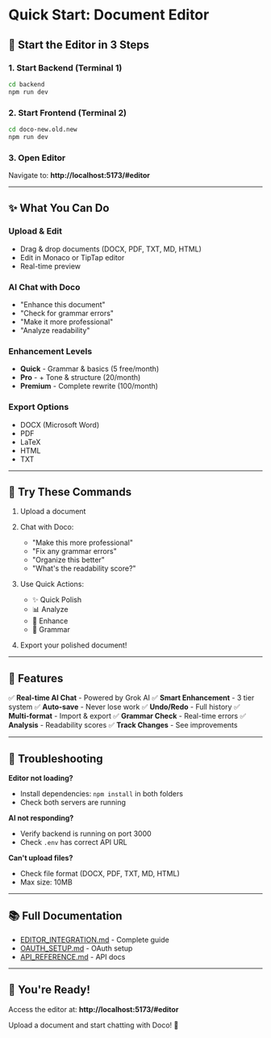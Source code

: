 # Quick Start: Document Editor

## 🚀 Start the Editor in 3 Steps

### 1. Start Backend (Terminal 1)
```bash
cd backend
npm run dev
```

### 2. Start Frontend (Terminal 2)
```bash
cd doco-new.old.new
npm run dev
```

### 3. Open Editor
Navigate to: **http://localhost:5173/#editor**

---

## ✨ What You Can Do

### Upload & Edit
- Drag & drop documents (DOCX, PDF, TXT, MD, HTML)
- Edit in Monaco or TipTap editor
- Real-time preview

### AI Chat with Doco
- "Enhance this document"
- "Check for grammar errors"
- "Make it more professional"
- "Analyze readability"

### Enhancement Levels
- **Quick** - Grammar & basics (5 free/month)
- **Pro** - + Tone & structure (20/month)
- **Premium** - Complete rewrite (100/month)

### Export Options
- DOCX (Microsoft Word)
- PDF
- LaTeX
- HTML
- TXT

---

## 🎯 Try These Commands

1. Upload a document
2. Chat with Doco:
   - "Make this more professional"
   - "Fix any grammar errors"
   - "Organize this better"
   - "What's the readability score?"

3. Use Quick Actions:
   - ✨ Quick Polish
   - 📊 Analyze
   - 🎯 Enhance
   - 📝 Grammar

4. Export your polished document!

---

## 🔧 Features

✅ **Real-time AI Chat** - Powered by Grok AI
✅ **Smart Enhancement** - 3 tier system
✅ **Auto-save** - Never lose work
✅ **Undo/Redo** - Full history
✅ **Multi-format** - Import & export
✅ **Grammar Check** - Real-time errors
✅ **Analysis** - Readability scores
✅ **Track Changes** - See improvements

---

## 🐛 Troubleshooting

**Editor not loading?**
- Install dependencies: `npm install` in both folders
- Check both servers are running

**AI not responding?**
- Verify backend is running on port 3000
- Check `.env` has correct API URL

**Can't upload files?**
- Check file format (DOCX, PDF, TXT, MD, HTML)
- Max size: 10MB

---

## 📚 Full Documentation

- [EDITOR_INTEGRATION.md](EDITOR_INTEGRATION.md) - Complete guide
- [OAUTH_SETUP.md](OAUTH_SETUP.md) - OAuth setup
- [API_REFERENCE.md](backend/API_REFERENCE.md) - API docs

---

## 🎉 You're Ready!

Access the editor at: **http://localhost:5173/#editor**

Upload a document and start chatting with Doco! 🚀
